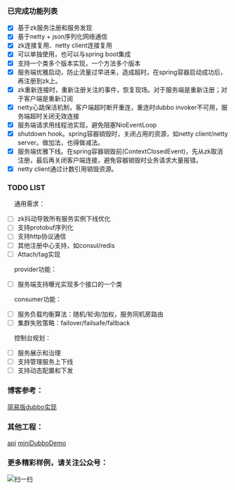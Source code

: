 ### 已完成功能列表
- [x] 基于zk服务注册和服务发现
- [x] 基于netty + json序列化网络通信
- [x] zk连接复用、netty client连接复用
- [x] 可以单独使用，也可以与spring boot集成
- [x] 支持一个类多个版本实现，一个方法多个版本
- [x] 服务端优雅启动，防止流量过早进来，造成超时。在spring容器启动成功后，再注册到zk上。
- [x] zk重新连接时，重新注册关注的事件，恢复现场。对于服务端是重新注册；对于客户端是重新订阅
- [x] netty心跳保活机制，客户端超时断开重连，重连时dubbo invoker不可用，服务端超时关闭无效连接
- [x] 服务端请求用线程池实现，避免阻塞NioEventLoop
- [x] shutdown hook。spring容器销毁时，关闭占用的资源，如netty client/netty server。做加法，也得做减法。
- [x] 服务端优雅下线。在spring容器销毁前(ContextClosedEvent)，先从zk取消注册，最后再关闭客户端连接，避免容器销毁时业务请求大量报错。
- [x] netty client通过计数引用销毁资源。

### TODO LIST
&nbsp;&nbsp;&nbsp;&nbsp;通用需求：
- [ ] zk抖动导致所有服务实例下线优化
- [ ] 支持protobuf序列化
- [ ] 支持http协议通信
- [ ] 其他注册中心支持，如consul/redis
- [ ] Attach/tag实现

&nbsp;&nbsp;&nbsp;&nbsp;provider功能：
- [ ] 服务端支持曝光实现多个接口的一个类

&nbsp;&nbsp;&nbsp;&nbsp;consumer功能：
- [ ] 服务负载均衡算法：随机/轮询/加权，服务同机房路由
- [ ] 集群失败策略：failover/failsafe/fallback

&nbsp;&nbsp;&nbsp;&nbsp;控制台规划：
- [ ] 服务展示和治理
- [ ] 支持管理服务上下线
- [ ] 支持动态配置和下发

### 博客参考：
[简易版dubbo实现](https://blog.csdn.net/ac_dao_di/article/details/121445493)

### 其他工程：
[api](https://github.com/jessin20161124/api)
[miniDubboDemo](https://github.com/jessin20161124/miniDubboDemo)

### 更多精彩样例，请关注公众号：
![扫一扫](https://img-blog.csdnimg.cn/e021faa547534e0080356b65d995b6f8.png?x-oss-process=image/watermark,type_ZHJvaWRzYW5zZmFsbGJhY2s,shadow_50,text_Q1NETiBAYWNfZGFvX2Rp,size_20,color_FFFFFF,t_70,g_se,x_16#pic_center)


